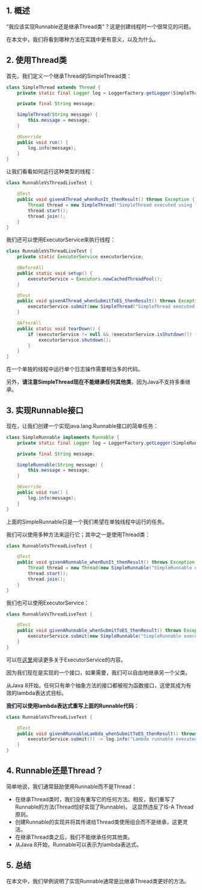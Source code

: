 ## 1. 概述

“我应该实现Runnable还是继承Thread类”？这是创建线程时一个很常见的问题。

在本文中，我们将看到哪种方法在实践中更有意义，以及为什么。

## 2. 使用Thread类

首先，我们定义一个继承Thread的SimpleThread类：

```java
class SimpleThread extends Thread {
    private static final Logger log = LoggerFactory.getLogger(SimpleThread.class);

    private final String message;

    SimpleThread(String message) {
        this.message = message;
    }

    @Override
    public void run() {
        log.info(message);
    }
}
```

让我们看看如何运行这种类型的线程：

```java
class RunnableVsThreadLiveTest {

    @Test
    public void givenAThread_whenRunIt_thenResult() throws Exception {
        Thread thread = new SimpleThread("SimpleThread executed using Thread");
        thread.start();
        thread.join();
    }
}
```

我们还可以使用ExecutorService来执行线程：

```java
class RunnableVsThreadLiveTest {
    private static ExecutorService executorService;

    @BeforeAll
    public static void setup() {
        executorService = Executors.newCachedThreadPool();
    }

    @Test
    public void givenAThread_whenSubmitToES_thenResult() throws Exception {
        executorService.submit(new SimpleThread("SimpleThread executed using ExecutorService")).get();
    }

    @AfterAll
    public static void tearDown() {
        if (executorService != null && !executorService.isShutdown()) {
            executorService.shutdown();
        }
    }
}
```

在一个单独的线程中运行单个日志操作需要相当多的代码。

另外，**请注意SimpleThread现在不能继承任何其他类**，因为Java不支持多重继承。

## 3. 实现Runnable接口

现在，让我们创建一个实现java.lang.Runnable接口的简单任务：

```java
class SimpleRunnable implements Runnable {
    private static final Logger log = LoggerFactory.getLogger(SimpleRunnable.class);

    private final String message;

    SimpleRunnable(String message) {
        this.message = message;
    }

    @Override
    public void run() {
        log.info(message);
    }
}
```

上面的SimpleRunnable只是一个我们希望在单独线程中运行的任务。

我们可以使用多种方法来运行它；其中之一是使用Thread类：

```java
class RunnableVsThreadLiveTest {

    @Test
    public void givenARunnable_whenRunIt_thenResult() throws Exception {
        Thread thread = new Thread(new SimpleRunnable("SimpleRunnable executed using Thread"));
        thread.start();
        thread.join();
    }
}
```

我们也可以使用ExecutorService：

```java
class RunnableVsThreadLiveTest {

    @Test
    public void givenARunnable_whenSubmitToES_thenResult() throws Exception {
        executorService.submit(new SimpleRunnable("SimpleRunnable executed using ExecutorService")).get();
    }
}
```

可以在[这里]()阅读更多关于ExecutorService的内容。

因为我们现在是实现的一个接口，如果需要，我们可以自由地继承另一个父类。

从Java 8开始，任何只有单个抽象方法的接口都被视为函数接口，这使其成为有效的lambda表达式目标。

**我们可以使用lambda表达式重写上面的Runnable代码**：

```java
class RunnableVsThreadLiveTest {

    @Test
    public void givenARunnableLambda_whenSubmitToES_thenResult() throws Exception {
        executorService.submit(() -> log.info("Lambda runnable executed!!!")).get();
    }
}
```

## 4. Runnable还是Thread？

简单地说，我们通常鼓励使用Runnable而不是Thread：

+ 在继承Thread类时，我们没有重写它的任何方法。相反，我们重写了Runnable的方法(Thread恰好实现了Runnable)。
  这显然违反了IS-A Thread原则。
+ 创建Runnable的实现并将其传递给Thread类使用组合而不是继承，这更灵活。
+ 在继承Thread类之后，我们不能继承任何其他类。
+ 从Java 8开始，Runnable可以表示为lambda表达式。

## 5. 总结

在本文中，我们举例说明了实现Runnable通常是比继承Thread类更好的方法。